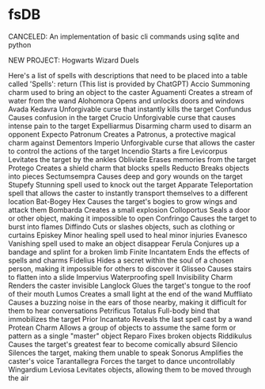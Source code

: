 # fsDB
CANCELED: An implementation of basic cli commands using sqlite and python

NEW PROJECT: Hogwarts Wizard Duels

Here's a list of spells with descriptions that need to be placed into a table called 'Spells':  return
(This list is provided by ChatGPT)
Accio	              Summoning charm used to bring an object to the caster
Aguamenti     	    Creates a stream of water from the wand
Alohomora	          Opens and unlocks doors and windows
Avada Kedavra	      Unforgivable curse that instantly kills the target
Confundus	          Causes confusion in the target
Crucio	            Unforgivable curse that causes intense pain to the target
Expelliarmus	      Disarming charm used to disarm an opponent
Expecto Patronum	  Creates a Patronus, a protective magical charm against Dementors
Imperio	            Unforgivable curse that allows the caster to control the actions of the target
Incendio	          Starts a fire
Levicorpus	        Levitates the target by the ankles
Obliviate	          Erases memories from the target
Protego	            Creates a shield charm that blocks spells
Reducto	            Breaks objects into pieces
Sectumsempra        Causes deep and gory wounds on the target
Stupefy	            Stunning spell used to knock out the target
Apparate	          Teleportation spell that allows the caster to instantly transport themselves to a different location
Bat-Bogey Hex     	Causes the target's bogies to grow wings and attack them
Bombarda	          Creates a small explosion
Colloportus	        Seals a door or other object, making it impossible to open
Confringo	          Causes the target to burst into flames
Diffindo	          Cuts or slashes objects, such as clothing or curtains
Episkey	            Minor healing spell used to heal minor injuries
Evanesco	          Vanishing spell used to make an object disappear
Ferula	            Conjures up a bandage and splint for a broken limb
Finite Incantatem	  Ends the effects of spells and charms
Fidelius	          Hides a secret within the soul of a chosen person, making it impossible for others to discover it
Glisseo	            Causes stairs to flatten into a slide
Impervius         	Waterproofing spell
Invisibility Charm	Renders the caster invisible
Langlock	          Glues the target's tongue to the roof of their mouth
Lumos	              Creates a small light at the end of the wand
Muffliato	          Causes a buzzing noise in the ears of those nearby, making it difficult for them to hear conversations
Petrificus Totalus	Full-body bind that immobilizes the target
Prior               Incantato	Reveals the last spell cast by a wand
Protean             Charm	Allows a group of objects to assume the same form or pattern as a single "master" object
Reparo	            Fixes broken objects
Riddikulus	        Causes the target's greatest fear to become comically absurd
Silencio	          Silences the target, making them unable to speak
Sonorus	            Amplifies the caster's voice
Tarantallegra	      Forces the target to dance uncontrollably
Wingardium Leviosa	Levitates objects, allowing them to be moved through the air

